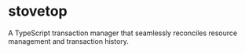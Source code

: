# stovetop
A TypeScript transaction manager that seamlessly reconciles resource management and transaction history.
